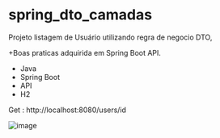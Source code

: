 # spring_dto_camadas

Projeto listagem de Usuário utilizando regra de negocio DTO, 


+Boas praticas adquirida em Spring Boot API.

- Java
- Spring Boot
- API
- H2



Get : http://localhost:8080/users/id

![image](https://user-images.githubusercontent.com/58611857/179859381-0f13bf7b-4315-4ca4-ade6-34629c1dfece.png)

